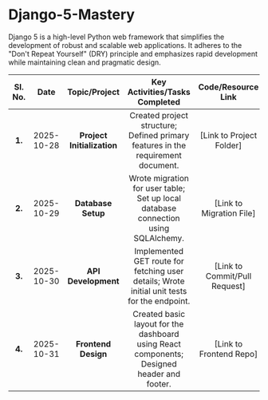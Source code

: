 # Django-5-Mastery
Django 5 is a high-level Python web framework that simplifies the development of robust and scalable web applications. It adheres to the "Don't Repeat Yourself" (DRY) principle and emphasizes rapid development while maintaining clean and pragmatic design.

| Sl. No. | Date | Topic/Project | Key Activities/Tasks Completed | Code/Resource Link |
| :---------: | :------: | :---------------: | :--------------------------------: | :--------------------: |
| **1.** | 2025-10-28 | **Project Initialization** | Created project structure; Defined primary features in the requirement document. | [Link to Project Folder] |
| **2.** | 2025-10-29 | **Database Setup** | Wrote migration for user table; Set up local database connection using SQLAlchemy. | [Link to Migration File] |
| **3.** | 2025-10-30 | **API Development** | Implemented GET route for fetching user details; Wrote initial unit tests for the endpoint. | [Link to Commit/Pull Request] |
| **4.** | 2025-10-31 | **Frontend Design** | Created basic layout for the dashboard using React components; Designed header and footer. | [Link to Frontend Repo] |